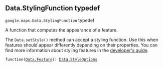 
<h2 id="Data.StylingFunction">Data.StylingFunction typedef</h2>
<p>
<code><span itemprop="path">google.maps</span>.<span itemprop="name">Data.StylingFunction</span></code>
typedef
</p>
<p>A function that computes the appearance of a feature. </p><p> The <code>Data.setStyle()</code> method can accept a styling function. Use this when features should appear differently depending on their properties. You can find more information about styling features in the <a href="https://developers.google.com/maps/documentation/javascript/datalayer#style_geojson_data">developer's guide</a>.</p>
<p><code>function(<a href="Data.Feature.md">Data.Feature</a>): <a href="Data.StyleOptions.md">Data.StyleOptions</a></code></p>
<script src="replace_links.js"></script>
